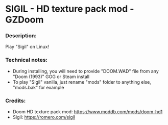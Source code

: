 # SIGIL - HD texture pack mod - GZDoom
### Description:
Play "Sigil" on Linux!
### Technical notes:
- During installing, you will need to provide "DOOM.WAD" file from any "Doom (1993)" GOG or Steam install
- To play "Sigil" vanilla, just rename "mods" folder to anything else, "mods.bak" for example
### Credits:
- Doom HD texture pack mod: https://www.moddb.com/mods/doom-hd1
- Sigil: https://romero.com/sigil
